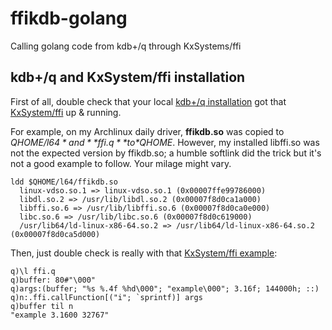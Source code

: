 # ffikdb-golang

Calling golang code from kdb+/q through KxSystems/ffi

## kdb+/q and KxSystem/ffi installation

First of all, double check that your local [kdb+/q installation](https://code.kx.com/q/learn/install/) got that [KxSystem/ffi](https://code.kx.com/q/interfaces/ffi/) up & running. 

For example, on my Archlinux daily driver, **ffikdb.so** was copied to *$QHOME/l64* and **ffi.q** to *$QHOME*. However, my installed libffi.so was not the expected version by ffikdb.so; a humble softlink did the trick but it's not a good example to follow. Your milage might vary.

	ldd $QHOME/l64/ffikdb.so
	  linux-vdso.so.1 => linux-vdso.so.1 (0x00007ffe99786000)
	  libdl.so.2 => /usr/lib/libdl.so.2 (0x00007f8d0ca1a000)
	  libffi.so.6 => /usr/lib/libffi.so.6 (0x00007f8d0ca0e000)
	  libc.so.6 => /usr/lib/libc.so.6 (0x00007f8d0c619000)
	  /usr/lib64/ld-linux-x86-64.so.2 => /usr/lib64/ld-linux-x86-64.so.2 (0x00007f8d0ca5d000)

Then, just double check is really with that [KxSystem/ffi example](https://code.kx.com/q/interfaces/ffi/examples/):

	q)\l ffi.q
	q)buffer: 80#"\000"
	q)args:(buffer; "%s %.4f %hd\000"; "example\000"; 3.16f; 144000h; ::)
	q)n:.ffi.callFunction[("i"; `sprintf)] args
	q)buffer til n
	"example 3.1600 32767"
